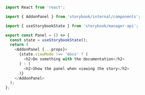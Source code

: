 ```js filename="my-addon/src/manager.js|ts" renderer="common" language="js"
import React from 'react';

import { AddonPanel } from 'storybook/internal/components';

import { useStorybookState } from 'storybook/manager-api';

export const Panel = () => {
  const state = useStorybookState();
  return (
    <AddonPanel {...props}>
      {state.viewMode !== 'docs' ? (
        <h2>Do something with the documentation</h2>
      ) : (
        <h2>Show the panel when viewing the story</h2>
      )}
    </AddonPanel>
  );
};
```
